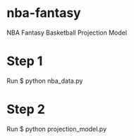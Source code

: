 # nba-fantasy
 NBA Fantasy Basketball Projection Model

# Step 1
Run $ python nba_data.py

# Step 2
Run $ python projection_model.py
